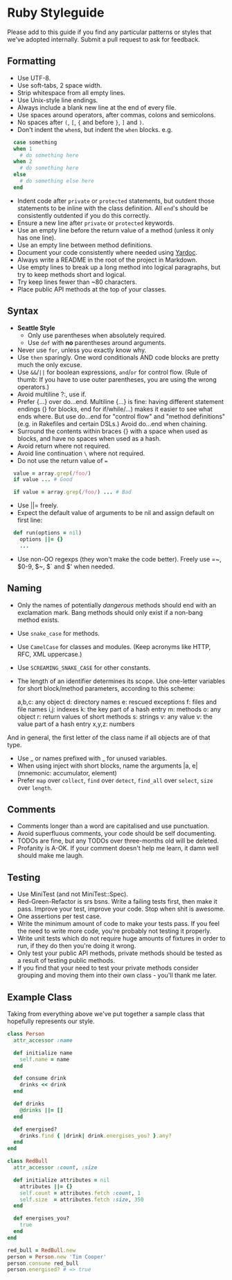 # Ruby Styleguide

Please add to this guide if you find any particular patterns or styles that we've adopted internally. Submit a pull request to ask for feedback.

## Formatting

* Use UTF-8.
* Use soft-tabs, 2 space width.
* Strip whitespace from all empty lines.
* Use Unix-style line endings.
* Always include a blank new line at the end of every file.
* Use spaces around operators, after commas, colons and semicolons.
* No spaces after `(`, `[`, `{` and before `}`, `]` and `)`.
* Don't indent the `when`s, but indent the `when` blocks.
e.g.

``` ruby
  case something
  when 1
    # do something here
  when 2
    # do something here
  else
    # do something else here
  end
```

* Indent code after `private` or `protected` statements, but outdent those statements to be inline with the class definition.
All `end`'s should be consistently outdented if you do this correctly.
* Ensure a new line after `private` or `protected` keywords.
* Use an empty line before the return value of a method (unless it only has one line).
* Use an empty line between method definitions.
* Document your code consistently where needed using [Yardoc](http://yardoc.org/).
* Always write a README in the root of the project in Markdown.
* Use empty lines to break up a long method into logical paragraphs, but try to keep methods short and logical.
* Try keep lines fewer than ~80 characters.
* Place public API methods at the top of your classes.


## Syntax

* **Seattle Style**
  * Only use parentheses when absolutely required.
  * Use `def` with **no** parentheses around arguments.
* Never use `for`, unless you exactly know why.
* Use `then` sparingly. One word conditionals AND code blocks are pretty much the only excuse.
* Use `&&`/`||` for boolean expressions, `and`/`or` for control flow. (Rule of thumb: If you have to use outer parentheses, you are using the wrong operators.)
* Avoid multiline ?:, use if.
* Prefer {...} over do...end.  Multiline {...} is fine: having different statement endings (} for blocks, end for if/while/...) makes it easier to see what ends where. But use do...end for "control flow" and "method definitions" (e.g. in Rakefiles and certain DSLs.) Avoid do...end when chaining.
* Surround the contents within braces {} with a space when used as blocks, and have no spaces when used as a hash.
* Avoid return where not required.
* Avoid line continuation `\` where not required.
* Do not use the return value of `=`

``` ruby
  value = array.grep(/foo/)
  if value ... # Good

  if value = array.grep(/foo/) ... # Bad
```

* Use ||= freely.
* Expect the default value of arguments to be nil and assign default on first line:

``` ruby
  def run(options = nil)
    options ||= {}
    ...
```

* Use non-OO regexps (they won't make the code better).  Freely use
  =~, $0-9, $~, $` and $' when needed.


## Naming

* Only the names of potentially *dangerous* methods should end with an exclamation mark. Bang methods should only exist if a non-bang method exists.
* Use `snake_case` for methods.
* Use `CamelCase` for classes and modules. (Keep acronyms like HTTP, RFC, XML uppercase.)
* Use `SCREAMING_SNAKE_CASE` for other constants.
* The length of an identifier determines its scope. Use one-letter
  variables for short block/method parameters, according to this
  scheme:

    a,b,c: any object
    d: directory names
    e: rescued exceptions
    f: files and file names
    i,j: indexes
    k: the key part of a hash entry
    m: methods
    o: any object
    r: return values of short methods
    s: strings
    v: any value
    v: the value part of a hash entry
    x,y,z: numbers

And in general, the first letter of the class name if all objects are of that type.

* Use _ or names prefixed with _ for unused variables.
* When using inject with short blocks, name the arguments |a, e|
  (mnemonic: accumulator, element)
* Prefer `map` over `collect`, `find` over `detect`, `find_all` over `select`, `size` over `length`.


## Comments

* Comments longer than a word are capitalised and use punctuation.
* Avoid superfluous comments, your code should be self documenting.
* TODOs are fine, but any TODOs over three-months old will be deleted.
* Profanity is A-OK. If your comment doesn't help me learn, it damn well should make me laugh.


## Testing

* Use MiniTest (and not MiniTest::Spec).
* Red-Green-Refactor is srs bsns. Write a failing tests first, then make it pass. Improve your test, improve your code. Stop when shit is awesome.
* One assertions per test case.
* Write the minimum amount of code to make your tests pass. If you feel the need to write more code, you're probably not testing it properly.
* Write unit tests which do not require huge amounts of fixtures in order to run, if they do then you're doing it wrong.
* Only test your public API methods, private methods should be tested as a result of testing public methods.
* If you find that your need to test your private methods consider grouping and moving them into their own class - you'll thank me later.


## Example Class

Taking from everything above we've put together a sample class that
hopefully represents our style.

``` ruby
class Person
  attr_accessor :name

  def initialize name
    self.name = name
  end

  def consume drink
    drinks << drink
  end

  def drinks
    @drinks ||= []
  end

  def energised?
    drinks.find { |drink| drink.energises_you? }.any?
  end
end

class RedBull
  attr_accessor :count, :size

  def initialize attributes = nil
    attributes ||= {}
    self.count = attributes.fetch :count, 1
    self.size  = attributes.fetch :size, 350
  end

  def energises_you?
    true
  end
end

red_bull = RedBull.new
person = Person.new 'Tim Cooper'
person.consume red_bull
person.energised? # => true
```
